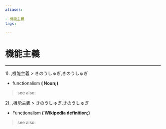 ```yaml
---
aliases:
    
- 機能主義
tags:
    
---
```


# 機能主義
---
1).
,機能主義 > きのうしゅぎ,きのうしゅぎ

- functionalism
**( Noun;)**
> see also: 
            
2).
,機能主義 > きのうしゅぎ,きのうしゅぎ

- Functionalism
**( Wikipedia definition;)**
> see also: 
            